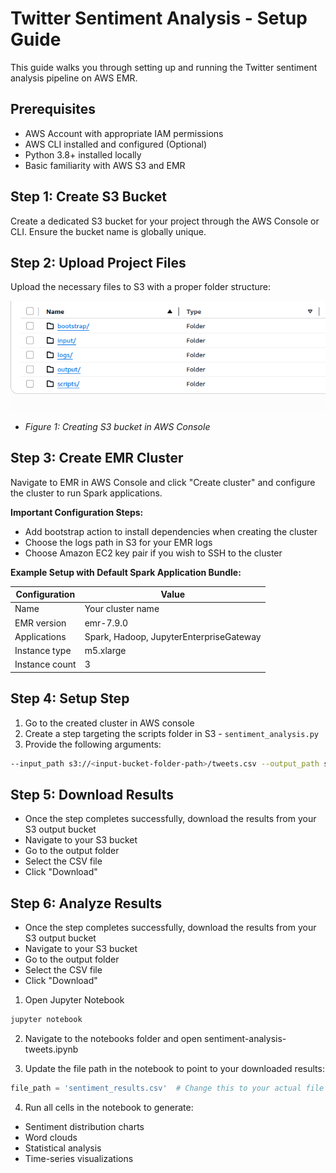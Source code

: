 # Twitter Sentiment Analysis - Setup Guide

This guide walks you through setting up and running the Twitter sentiment analysis pipeline on AWS EMR.

## Prerequisites

- AWS Account with appropriate IAM permissions
- AWS CLI installed and configured (Optional)
- Python 3.8+ installed locally
- Basic familiarity with AWS S3 and EMR

## Step 1: Create S3 Bucket

Create a dedicated S3 bucket for your project through the AWS Console or CLI. Ensure the bucket name is globally unique.

## Step 2: Upload Project Files

Upload the necessary files to S3 with a proper folder structure:

![S3 Bucket Creation](images/01_create_bucket.png)
- *Figure 1: Creating S3 bucket in AWS Console*

## Step 3: Create EMR Cluster

Navigate to EMR in AWS Console and click "Create cluster" and configure the cluster to run Spark applications.

**Important Configuration Steps:**
- Add bootstrap action to install dependencies when creating the cluster
- Choose the logs path in S3 for your EMR logs
- Choose Amazon EC2 key pair if you wish to SSH to the cluster

**Example Setup with Default Spark Application Bundle:**

| Configuration | Value |
|--------------|-------|
| Name | Your cluster name |
| EMR version | emr-7.9.0 |
| Applications | Spark, Hadoop, JupyterEnterpriseGateway |
| Instance type | m5.xlarge |
| Instance count | 3 |

## Step 4: Setup Step

1. Go to the created cluster in AWS console
2. Create a step targeting the scripts folder in S3 - `sentiment_analysis.py`
3. Provide the following arguments:

```bash
--input_path s3://<input-bucket-folder-path>/tweets.csv --output_path s3://<output-bucket-folder-path>
```

## Step 5: Download Results
- Once the step completes successfully, download the results from your S3 output bucket
- Navigate to your S3 bucket
- Go to the output folder
- Select the CSV file
- Click "Download"

## Step 6: Analyze Results
- Once the step completes successfully, download the results from your S3 output bucket
- Navigate to your S3 bucket
- Go to the output folder
- Select the CSV file
- Click "Download"

1. Open Jupyter Notebook
```bash
jupyter notebook
```
2. Navigate to the notebooks folder and open sentiment-analysis-tweets.ipynb

3. Update the file path in the notebook to point to your downloaded results:
```python
file_path = 'sentiment_results.csv'  # Change this to your actual file path
```
4. Run all cells in the notebook to generate:

- Sentiment distribution charts
- Word clouds
- Statistical analysis
- Time-series visualizations
